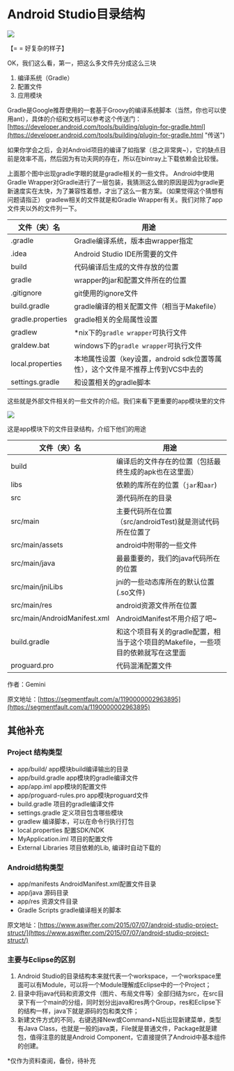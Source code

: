# Android Studio目录结构 #

![](/img/01.png)

【= = 好复杂的样子】

OK，我们这么看，第一，把这么多文件先分成这么三块


1. 编译系统（Gradle）
2. 配置文件
3. 应用模块

Gradle是Google推荐使用的一套基于Groovy的编译系统脚本（当然，你也可以使用ant），具体的介绍和文档可以参考这个传送门：[https://developer.android.com/tools/building/plugin-for-gradle.html](https://developer.android.com/tools/building/plugin-for-gradle.html "传送")

如果你学会之后，会对Android项目的编译了如指掌（总之非常爽~），它的缺点目前是效率不高，然后因为有功夫网的存在，所以在bintray上下载依赖会比较慢。

上面那个图中出现gradle字眼的就是gradle相关的一些文件。
Android中使用Gradle Wrapper对Gradle进行了一层包装，我猜测这么做的原因是因为gradle更新速度实在太快，为了兼容性着想，才出了这么一套方案。（如果觉得这个猜想有问题请指正）
gradlew相关的文件就是和Gradle Wrapper有关。我们对除了app文件夹以外的文件列一下。

<table>
<thead><tr>
<th>文件（夹）名</th>
  <th>用途</th>
</tr></thead>
<tbody>
<tr>
<td>.gradle</td>
  <td>Gradle编译系统，版本由wrapper指定</td>
</tr>
<tr>
<td>.idea</td>
  <td>Android Studio IDE所需要的文件</td>
</tr>
<tr>
<td>build</td>
  <td>代码编译后生成的文件存放的位置</td>
</tr>
<tr>
<td>gradle</td>
  <td>wrapper的jar和配置文件所在的位置</td>
</tr>
<tr>
<td>.gitignore</td>
  <td>git使用的ignore文件</td>
</tr>
<tr>
<td>build.gradle</td>
  <td>gradle编译的相关配置文件（相当于Makefile）</td>
</tr>
<tr>
<td>gradle.properties</td>
  <td>gradle相关的全局属性设置</td>
</tr>
<tr>
<td>gradlew</td>
  <td>*nix下的<code>gradle wrapper</code>可执行文件</td>
</tr>
<tr>
<td>graldew.bat</td>
  <td>windows下的<code>gradle wrapper</code>可执行文件</td>
</tr>
<tr>
<td>local.properties</td>
  <td>本地属性设置（key设置，android sdk位置等属性），这个文件是不推荐上传到VCS中去的</td>
</tr>
<tr>
<td>settings.gradle</td>
  <td>和设置相关的gradle脚本</td>
</tr>
</tbody>
</table>

这些就是外部文件相关的一些文件的介绍。我们来看下更重要的app模块里的文件

![](/img/02.png)

这是app模块下的文件目录结构，介绍下他们的用途

<table>
<thead><tr>
<th>文件（夹）名</th>
  <th>用途</th>
</tr></thead>
<tbody>
<tr>
<td>build</td>
  <td>编译后的文件存在的位置（包括最终生成的apk也在这里面）</td>
</tr>
<tr>
<td>libs</td>
  <td>依赖的库所在的位置（<code>jar</code>和<code>aar</code>)</td>
</tr>
<tr>
<td>src</td>
  <td>源代码所在的目录</td>
</tr>
<tr>
<td>src/main</td>
  <td>主要代码所在位置（src/androidTest)就是测试代码所在位置了</td>
</tr>
<tr>
<td>src/main/assets</td>
  <td>android中附带的一些文件</td>
</tr>
<tr>
<td>src/main/java</td>
  <td>最最重要的，我们的java代码所在的位置</td>
</tr>
<tr>
<td>src/main/jniLibs</td>
  <td>jni的一些动态库所在的默认位置(.so文件)</td>
</tr>
<tr>
<td>src/main/res</td>
  <td>android资源文件所在位置</td>
</tr>
<tr>
<td>src/main/AndroidManifest.xml</td>
  <td>AndroidManifest不用介绍了吧~</td>
</tr>
<tr>
<td>build.gradle</td>
  <td>和这个项目有关的gradle配置，相当于这个项目的Makefile，一些项目的依赖就写在这里面</td>
</tr>
<tr>
<td>proguard.pro</td>
  <td>代码混淆配置文件</td>
</tr>
</tbody>
</table>

作者：Gemini

原文地址：[https://segmentfault.com/a/1190000002963895](https://segmentfault.com/a/1190000002963895)

## 其他补充 ##
### Project 结构类型 ###
- app/build/ app模块build编译输出的目录
- app/build.gradle app模块的gradle编译文件
- app/app.iml app模块的配置文件
- app/proguard-rules.pro app模块proguard文件
- build.gradle 项目的gradle编译文件
- settings.gradle 定义项目包含哪些模块
- gradlew 编译脚本，可以在命令行执行打包
- local.properties 配置SDK/NDK
- MyApplication.iml 项目的配置文件
- External Libraries 项目依赖的Lib, 编译时自动下载的

### Android结构类型 ###

- app/manifests AndroidManifest.xml配置文件目录
- app/java 源码目录
- app/res 资源文件目录
- Gradle Scripts gradle编译相关的脚本

原文地址：[https://www.aswifter.com/2015/07/07/android-studio-project-struct/](https://www.aswifter.com/2015/07/07/android-studio-project-struct/)

### 主要与Eclipse的区别 ###
1. Android Studio的目录结构本来就代表一个workspace，一个workspace里面可以有Module，可以将一个Module理解成Eclipse中的一个Project；
2. 目录中将java代码和资源文件（图片、布局文件等）全部归结为src，在src目录下有一个main的分组，同时划分出java和res两个Group，res和Eclipse下的结构一样，java下就是源码的包和类文件；
3. 新建文件方式的不同，右键选择New或Command+N后出现新建菜单，类型有Java Class，也就是一般的java类，File就是普通文件，Package就是建包，值得注意的就是Android Component，它直接提供了Android中基本组件的创建。

*仅作为资料查阅，备份，待补充